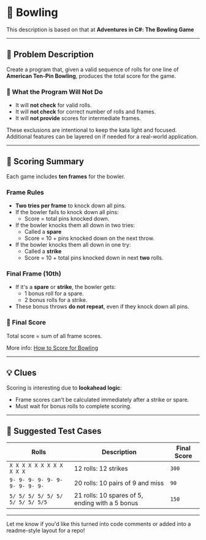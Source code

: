 # 🎳 Bowling

This description is based on that at **Adventures in C#: The Bowling Game**

---

## 🧩 Problem Description

Create a program that, given a valid sequence of rolls for one line of **American Ten-Pin Bowling**, produces the total score for the game.

### 🚫 What the Program Will Not Do
- It will **not check** for valid rolls.
- It will **not check** for correct number of rolls and frames.
- It will **not provide** scores for intermediate frames.

These exclusions are intentional to keep the kata light and focused. Additional features can be layered on if needed for a real-world application.

---

## 📏 Scoring Summary

Each game includes **ten frames** for the bowler.

### Frame Rules
- **Two tries per frame** to knock down all pins.
- If the bowler fails to knock down all pins:
    - Score = total pins knocked down.
- If the bowler knocks them all down in two tries:
    - Called a **spare**
    - Score = 10 + pins knocked down on the next throw.
- If the bowler knocks them all down in one try:
    - Called a **strike**
    - Score = 10 + total pins knocked down in next **two** rolls.

### Final Frame (10th)
- If it's a **spare** or **strike**, the bowler gets:
    - 1 bonus roll for a spare.
    - 2 bonus rolls for a strike.
- These bonus throws **do not repeat**, even if they knock down all pins.

### 🎯 Final Score
Total score = sum of all frame scores.

More info: [How to Score for Bowling](https://codingdojo.org/kata/Bowling/)

---

## 💡 Clues

Scoring is interesting due to **lookahead logic**:
- Frame scores can't be calculated immediately after a strike or spare.
- Must wait for bonus rolls to complete scoring.

---

## 🧪 Suggested Test Cases

| Rolls                                | Description                                      | Final Score |
|-------------------------------------|--------------------------------------------------|-------------|
| `X X X X X X X X X X X X`           | 12 rolls: 12 strikes                             | `300`       |
| `9- 9- 9- 9- 9- 9- 9- 9- 9- 9-`      | 20 rolls: 10 pairs of 9 and miss                 | `90`        |
| `5/ 5/ 5/ 5/ 5/ 5/ 5/ 5/ 5/ 5/5`    | 21 rolls: 10 spares of 5, ending with a 5 bonus  | `150`       |

---

Let me know if you'd like this turned into code comments or added into a readme-style layout for a repo!
